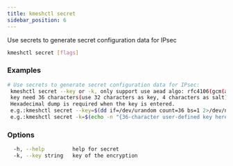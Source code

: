 ```yaml
---
title: kmeshctl secret
sidebar_position: 6
---
```


Use secrets to generate secret configuration data for IPsec

```bash
kmeshctl secret [flags]
```

### Examples

```bash
# Use secrets to generate secret configuration data for IPsec:
 kmeshctl secret --key or -k, only support use aead algo: rfc4106(gcm(aes))
 key need 36 characters(use 32 characters as key, 4 characters as salt).
 Hexadecimal dump is required when the key is entered.
 e.g.:kmeshctl secret --key=$(dd if=/dev/urandom count=36 bs=1 2>/dev/null | xxd -p -c 64)
 e.g.:kmeshctl secret -k=$(echo -n "{36-character user-defined key here}" | xxd -p -c 64)
```

### Options

```bash
  -h, --help         help for secret
  -k, --key string   key of the encryption
```
